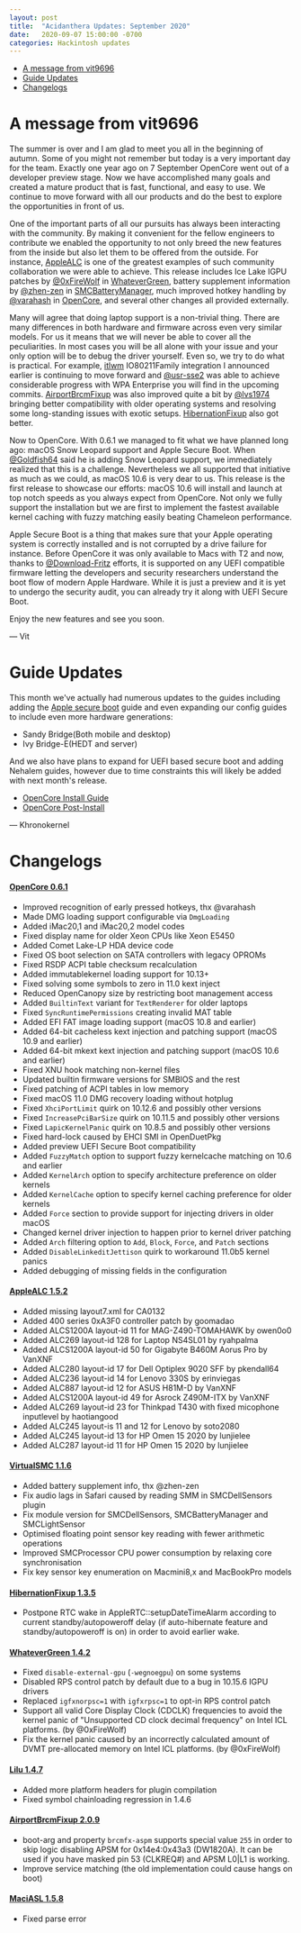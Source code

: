 ```yaml
---
layout: post
title:  "Acidanthera Updates: September 2020"
date:   2020-09-07 15:00:00 -0700
categories: Hackintosh updates
---
```


* [A message from vit9696](#a-message-from-vit9696)
* [Guide Updates](#guide-updates)
* [Changelogs](#changelogs)

# A message from vit9696

The summer is over and I am glad to meet you all in the beginning of autumn. Some of you might not remember but today is a very important day for the team. Exactly one year ago on 7 September OpenCore went out of a developer preview stage. Now we have accomplished many goals and created a mature product that is fast, functional, and easy to use. We continue to move forward with all our products and do the best to explore the opportunities in front of us.

One of the important parts of all our pursuits has always been interacting with the community. By making it convenient for the fellow engineers to contribute we enabled the opportunity to not only breed the new features from the inside but also let them to be offered from the outside. For instance, [AppleALC](https://github.com/acidanthera/AppleALC) is one of the greatest examples of such community collaboration we were able to achieve. This release includes Ice Lake IGPU patches by [@0xFireWolf](https://github.com/0xFireWolf) in [WhateverGreen](https://github.com/acidanthera/WhateverGreen), battery supplement information by [@zhen-zen](https://github.com/zhen-zen) in [SMCBatteryManager](https://github.com/acidanthera/VirtualSMC), much improved hotkey handling by [@varahash](https://github.com/varahash) in [OpenCore](https://github.com/acidanthera/OpenCorePkg/), and several other changes all provided externally.

Many will agree that doing laptop support is a non-trivial thing. There are many differences in both hardware and firmware across even very similar models. For us it means that we will never be able to cover all the peculiarities. In most cases you will be all alone with your issue and your only option will be to debug the driver yourself. Even so, we try to do what is practical. For example, [itlwm](https://github.com/usr-sse2/itlwm) IO80211Family integration I announced earlier is continuing to move forward and [@usr-sse2](https://github.com/usr-sse2) was able to achieve considerable progress with WPA Enterprise you will find in the upcoming commits. [AirportBrcmFixup](https://github.com/acidanthera/AirportBrcmFixup) was also improved quite a bit by [@lvs1974](https://github.com/lvs1974) bringing better compatibility with older operating systems and resolving some long-standing issues with exotic setups. [HibernationFixup](https://github.com/acidanthera/HibernationFixup) also got better.

Now to OpenCore. With 0.6.1 we managed to fit what we have planned long ago: macOS Snow Leopard support and Apple Secure Boot. When [@Goldfish64](https://github.com/Goldfish64) said he is adding Snow Leopard support, we immediately realized that this is a challenge. Nevertheless we all supported that initiative as much as we could, as macOS 10.6 is very dear to us. This release is the first release to showcase our efforts: macOS 10.6 will install and launch at top notch speeds as you always expect from OpenCore. Not only we fully support the installation but we are first to implement the fastest available kernel caching with fuzzy matching easily beating Chameleon performance.

Apple Secure Boot is a thing that makes sure that your Apple operating system is correctly installed and is not corrupted by a drive failure for instance. Before OpenCore it was only available to Macs with T2 and now, thanks to [@Download-Fritz](https://github.com/Download-Fritz) efforts, it is supported on any UEFI compatible firmware letting the developers and security researchers understand the boot flow of modern Apple Hardware. While it is just a preview and it is yet to undergo the security audit, you can already try it along with UEFI Secure Boot.

Enjoy the new features and see you soon.

— Vit

# Guide Updates

This month we've actually had numerous updates to the guides including adding the [Apple secure boot](https://dortania.github.io/OpenCore-Post-Install/) guide and even expanding our config guides to include even more hardware generations:

* Sandy Bridge(Both mobile and desktop)
* Ivy Bridge-E(HEDT and server)

And we also have plans to expand for UEFI based secure boot and adding Nehalem guides, however due to time constraints this will likely be added with next month's release.

* [OpenCore Install Guide](https://dortania.github.io/OpenCore-Install-Guide/)
* [OpenCore Post-Install](https://dortania.github.io/OpenCore-Post-Install/)

— Khronokernel

# Changelogs

#### [OpenCore 0.6.1](https://github.com/acidanthera/OpenCorePkg/releases)

* Improved recognition of early pressed hotkeys, thx @varahash
* Made DMG loading support configurable via `DmgLoading`
* Added iMac20,1 and iMac20,2 model codes
* Fixed display name for older Xeon CPUs like Xeon E5450
* Added Comet Lake-LP HDA device code
* Fixed OS boot selection on SATA controllers with legacy OPROMs
* Fixed RSDP ACPI table checksum recalculation
* Added immutablekernel loading support for 10.13+
* Fixed solving some symbols to zero in 11.0 kext inject
* Reduced OpenCanopy size by restricting boot management access
* Added `BuiltinText` variant for `TextRenderer` for older laptops
* Fixed `SyncRuntimePermissions` creating invalid MAT table
* Added EFI FAT image loading support (macOS 10.8 and earlier)
* Added 64-bit cacheless kext injection and patching support (macOS 10.9 and earlier)
* Added 64-bit mkext kext injection and patching support (macOS 10.6 and earlier)
* Fixed XNU hook matching non-kernel files
* Updated builtin firmware versions for SMBIOS and the rest
* Fixed patching of ACPI tables in low memory
* Fixed macOS 11.0 DMG recovery loading without hotplug
* Fixed `XhciPortLimit` quirk on 10.12.6 and possibly other versions
* Fixed `IncreasePciBarSize` quirk on 10.11.5 and possibly other versions
* Fixed `LapicKernelPanic` quirk on 10.8.5 and possibly other versions
* Fixed hard-lock caused by EHCI SMI in OpenDuetPkg
* Added preview UEFI Secure Boot compatibility
* Added `FuzzyMatch` option to support fuzzy kernelcache matching on 10.6 and earlier
* Added `KernelArch` option to specify architecture preference on older kernels
* Added `KernelCache` option to specify kernel caching preference for older kernels
* Added `Force` section to provide support for injecting drivers in older macOS
* Changed kernel driver injection to happen prior to kernel driver patching
* Added `Arch` filtering option to `Add`, `Block`, `Force`, and `Patch` sections
* Added `DisableLinkeditJettison` quirk to workaround 11.0b5 kernel panics
* Added debugging of missing fields in the configuration

#### [AppleALC 1.5.2](https://github.com/acidanthera/AppleALC/releases)

* Added missing layout7.xml for CA0132
* Added 400 series 0xA3F0 controller patch by goomadao
* Added ALCS1200A layout-id 11 for MAG-Z490-TOMAHAWK by owen0o0
* Added ALC269 layout-id 128 for Laptop NS4SL01 by ryahpalma
* Added ALCS1200A layout-id 50 for Gigabyte B460M Aorus Pro by VanXNF
* Added ALC280 layout-id 17 for Dell Optiplex 9020 SFF by pkendall64
* Added ALC236 layout-id 14 for Lenovo 330S by erinviegas
* Added ALC887 layout-id 12 for ASUS H81M-D by VanXNF
* Added ALCS1200A layout-id 49 for Asrock Z490M-ITX by VanXNF
* Added ALC269 layout-id 23 for Thinkpad T430 with fixed micophone inputlevel by haotiangood
* Added ALC245 layout-is 11 and 12 for Lenovo by soto2080
* Added ALC245 layout-id 13 for HP Omen 15 2020 by lunjielee
* Added ALC287 layout-id 11 for HP Omen 15 2020 by lunjielee

#### [VirtualSMC 1.1.6](https://github.com/acidanthera/VirtualSMC/releases)
 
* Added battery supplement info, thx @zhen-zen
* Fix audio lags in Safari caused by reading SMM in SMCDellSensors plugin
* Fix module version for SMCDellSensors, SMCBatteryManager and SMCLightSensor
* Optimised floating point sensor key reading with fewer arithmetic operations
* Improved SMCProcessor CPU power consumption by relaxing core synchronisation
* Fix key sensor key enumeration on Macmini8,x and MacBookPro models

#### [HibernationFixup 1.3.5](https://github.com/acidanthera/HibernationFixup)

* Postpone RTC wake in AppleRTC::setupDateTimeAlarm according to current standby/autopoweroff delay (if auto-hibernate feature and standby/autopoweroff is on) in order to avoid earlier wake.

#### [WhateverGreen 1.4.2](https://github.com/acidanthera/WhateverGreen/releases)

* Fixed `disable-external-gpu` (`-wegnoegpu`) on some systems
* Disabled RPS control patch by default due to a bug in 10.15.6 IGPU drivers
* Replaced `igfxnorpsc=1` with `igfxrpsc=1` to opt-in RPS control patch
* Support all valid Core Display Clock (CDCLK) frequencies to avoid the kernel panic of "Unsupported CD clock decimal frequency" on Intel ICL platforms. (by @0xFireWolf)
* Fix the kernel panic caused by an incorrectly calculated amount of DVMT pre-allocated memory on Intel ICL platforms. (by @0xFireWolf)

#### [Lilu 1.4.7](https://github.com/acidanthera/Lilu/releases)

* Added more platform headers for plugin compilation
* Fixed symbol chainloading regression in 1.4.6

#### [AirportBrcmFixup 2.0.9](https://github.com/acidanthera/AirportBrcmFixup/releases)

* boot-arg and property `brcmfx-aspm` supports special value `255` in order to skip logic disabling APSM for 0x14e4:0x43a3 (DW1820A). It can be used if you have masked pin 53 (CLKREQ#) and APSM L0|L1 is working.
* Improve service matching (the old implementation could cause hangs on boot)

#### [MaciASL 1.5.8](https://github.com/acidanthera/MaciASL/releases)

* Fixed parse error
